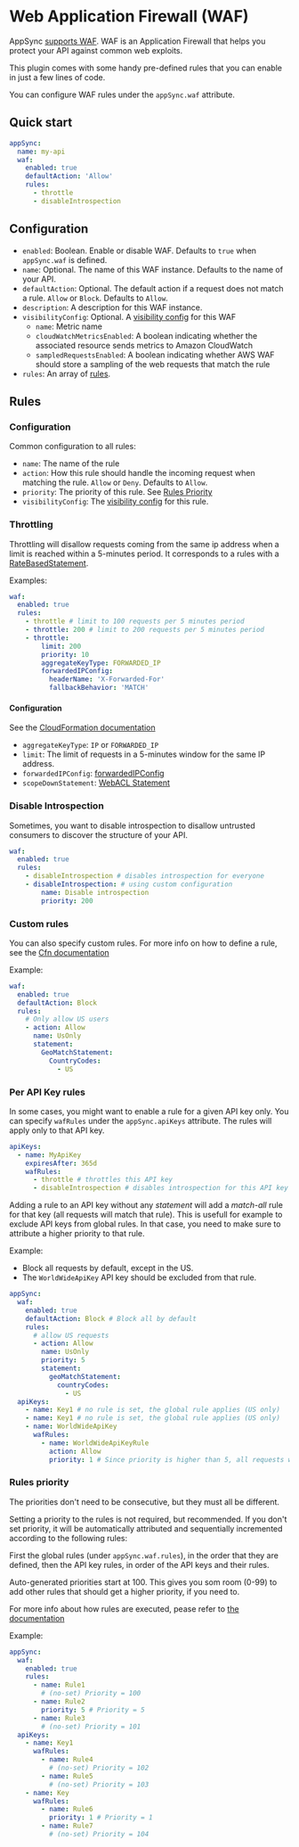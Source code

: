 # Web Application Firewall (WAF)

AppSync [supports WAF](https://aws.amazon.com/blogs/mobile/appsync-waf/). WAF is an Application Firewall that helps you protect your API against common web exploits.

This plugin comes with some handy pre-defined rules that you can enable in just a few lines of code.

You can configure WAF rules under the `appSync.waf` attribute.

## Quick start

```yaml
appSync:
  name: my-api
  waf:
    enabled: true
    defaultAction: 'Allow'
    rules:
      - throttle
      - disableIntrospection
```

## Configuration

- `enabled`: Boolean. Enable or disable WAF. Defaults to `true` when `appSync.waf` is defined.
- `name`: Optional. The name of this WAF instance. Defaults to the name of your API.
- `defaultAction`: Optional. The default action if a request does not match a rule. `Allow` or `Block`. Defaults to `Allow`.
- `description`: A description for this WAF instance.
- `visibilityConfig`: Optional. A [visibility config](https://docs.aws.amazon.com/waf/latest/APIReference/API_VisibilityConfig.html) for this WAF
  - `name`: Metric name
  - `cloudWatchMetricsEnabled`: A boolean indicating whether the associated resource sends metrics to Amazon CloudWatch
  - `sampledRequestsEnabled`: A boolean indicating whether AWS WAF should store a sampling of the web requests that match the rule
- `rules`: An array of [rules](#rules).

## Rules

### Configuration

Common configuration to all rules:

- `name`: The name of the rule
- `action`: How this rule should handle the incoming request when matching the rule. `Allow` or `Deny`. Defaults to `Allow`.
- `priority`: The priority of this rule. See [Rules Priority](#rules-priority)
- `visibilityConfig`: The [visibility config](https://docs.aws.amazon.com/waf/latest/APIReference/API_VisibilityConfig.html) for this rule.

### Throttling

Throttling will disallow requests coming from the same ip address when a limit is reached within a 5-minutes period. It corresponds to a rules with a [RateBasedStatement](https://docs.aws.amazon.com/AWSCloudFormation/latest/UserGuide/aws-properties-wafv2-webacl-ratebasedstatement.html).

Examples:

```yml
waf:
  enabled: true
  rules:
    - throttle # limit to 100 requests per 5 minutes period
    - throttle: 200 # limit to 200 requests per 5 minutes period
    - throttle:
        limit: 200
        priority: 10
        aggregateKeyType: FORWARDED_IP
        forwardedIPConfig:
          headerName: 'X-Forwarded-For'
          fallbackBehavior: 'MATCH'
```

#### Configuration

See the [CloudFormation documentation](https://docs.aws.amazon.com/AWSCloudFormation/latest/UserGuide/aws-properties-wafv2-webacl-ratebasedstatement.html)

- `aggregateKeyType`: `IP` or `FORWARDED_IP`
- `limit`: The limit of requests in a 5-minutes window for the same IP address.
- `forwardedIPConfig`: [forwardedIPConfig](https://docs.aws.amazon.com/AWSCloudFormation/latest/UserGuide/aws-properties-wafv2-webacl-forwardedipconfiguration.html)
- `scopeDownStatement`: [WebACL Statement](https://docs.aws.amazon.com/AWSCloudFormation/latest/UserGuide/aws-properties-wafv2-webacl-statement.html)

### Disable Introspection

Sometimes, you want to disable introspection to disallow untrusted consumers to discover the structure of your API.

```yml
waf:
  enabled: true
  rules:
    - disableIntrospection # disables introspection for everyone
    - disableIntrospection: # using custom configuration
        name: Disable introspection
        priority: 200
```

### Custom rules

You can also specify custom rules. For more info on how to define a rule, see the [Cfn documentation](https://docs.aws.amazon.com/AWSCloudFormation/latest/UserGuide/aws-properties-wafv2-webacl-rule.html)

Example:

```yml
waf:
  enabled: true
  defaultAction: Block
  rules:
    # Only allow US users
    - action: Allow
      name: UsOnly
      statement:
        GeoMatchStatement:
          CountryCodes:
            - US
```

### Per API Key rules

In some cases, you might want to enable a rule for a given API key only. You can specify `wafRules` under the `appSync.apiKeys` attribute. The rules will apply only to that API key.

```yml
apiKeys:
  - name: MyApiKey
    expiresAfter: 365d
    wafRules:
      - throttle # throttles this API key
      - disableIntrospection # disables introspection for this API key
```

Adding a rule to an API key without any _statement_ will add a _match-all_ rule for that key (all requests will match that rule). This is usefull for example to exclude API keys from global rules. In that case, you need to make sure to attribute a higher priority to that rule.

Example:

- Block all requests by default, except in the US.
- The `WorldWideApiKey` API key should be excluded from that rule.

```yml
appSync:
  waf:
    enabled: true
    defaultAction: Block # Block all by default
    rules:
      # allow US requests
      - action: Allow
        name: UsOnly
        priority: 5
        statement:
          geoMatchStatement:
            countryCodes:
              - US
  apiKeys:
    - name: Key1 # no rule is set, the global rule applies (US only)
    - name: Key1 # no rule is set, the global rule applies (US only)
    - name: WorldWideApiKey
      wafRules:
        - name: WorldWideApiKeyRule
          action: Allow
          priority: 1 # Since priority is higher than 5, all requests will be Allowed
```

### Rules priority

The priorities don't need to be consecutive, but they must all be different.

Setting a priority to the rules is not required, but recommended. If you don't set priority, it will be automatically attributed and sequentially incremented according to the following rules:

First the global rules (under `appSync.waf.rules`), in the order that they are defined, then the API key rules, in order of the API keys and their rules.

Auto-generated priorities start at 100. This gives you som room (0-99) to add other rules that should get a higher priority, if you need to.

For more info about how rules are executed, pease refer to [the documentation](https://docs.aws.amazon.com/waf/latest/developerguide/web-acl-processing.html)

Example:

```yml
appSync:
  waf:
    enabled: true
    rules:
      - name: Rule1
        # (no-set) Priority = 100
      - name: Rule2
        priority: 5 # Priority = 5
      - name: Rule3
        # (no-set) Priority = 101
  apiKeys:
    - name: Key1
      wafRules:
        - name: Rule4
          # (no-set) Priority = 102
        - name: Rule5
          # (no-set) Priority = 103
    - name: Key
      wafRules:
        - name: Rule6
          priority: 1 # Priority = 1
        - name: Rule7
          # (no-set) Priority = 104
```
